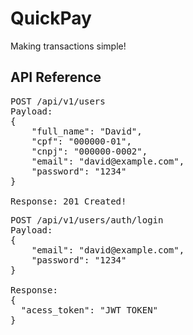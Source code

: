# QuickPay
Making transactions simple!

## API Reference
<pre>
POST /api/v1/users
Payload:
{
	"full_name": "David",
	"cpf": "000000-01",
	"cnpj": "000000-0002",
	"email": "david@example.com",
	"password": "1234"
}

Response: 201 Created!
</pre>

<pre>
POST /api/v1/users/auth/login
Payload:
{
	"email": "david@example.com",
	"password": "1234"
}

Response:
{
  "acess_token": "JWT TOKEN"
}
</pre>